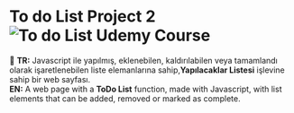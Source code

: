 # To do List Project 2![To do List Udemy Course](https://user-images.githubusercontent.com/109991448/231140646-8c41f9cf-570a-4c45-8fbf-47ca969bba65.jpg)
🙌
<b>TR:</b> Javascript ile yapılmış, eklenebilen, kaldırılabilen veya tamamlandı olarak işaretlenebilen liste elemanlarına sahip,<b>Yapılacaklar Listesi</b> işlevine sahip bir web sayfası.<br>
<b>EN:</b> A web page with a <b>ToDo List</b> function, made with Javascript, with list elements that can be added, removed or marked as complete.

